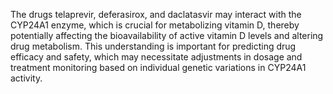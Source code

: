 The drugs telaprevir, deferasirox, and daclatasvir may interact with the CYP24A1 enzyme, which is crucial for metabolizing vitamin D, thereby potentially affecting the bioavailability of active vitamin D levels and altering drug metabolism. This understanding is important for predicting drug efficacy and safety, which may necessitate adjustments in dosage and treatment monitoring based on individual genetic variations in CYP24A1 activity.
